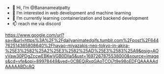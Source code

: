- 👋 Hi, I’m @Bananameatpatty
- 👀 I’m interested in web development and machine learning
- 🌱 I’m currently learning containerization and backend development
- 📫 reach me via discord

https://www.google.com/url?sa=i&url=https%3A%2F%2Fdailyanimatedgifs.tumblr.com%2Fpost%2F644762514365808640%2Fhayao-miyazakis-neo-tokyo-in-akira-%25E3%2582%25A2%25E3%2582%25AD%25E3%2583%25A9&psig=AOvVaw30PDgZccwEBKwVGB0Dlla5&ust=1697267875538000&source=images&cd=vfe&opi=89978449&ved=0CBEQjRxqGAoTCOj7t9e98oEDFQAAAAAdAAAAABDcAQ

<!---
Bananameatpatty/Bananameatpatty is a ✨ special ✨ repository because its `README.md` (this file) appears on your GitHub profile.
You can click the Preview link to take a look at your changes.
--->
